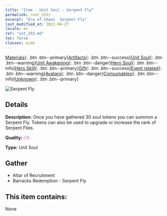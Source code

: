 ```yaml
---
title: "Item - Unit Soul - Serpent Fly"
permalink: /unt_255/
excerpt: "Era of Chaos  Serpent Fly"
last_modified_at: 2021-04-27
locale: en
ref: "unt_255.md"
toc: false
classes: wide
---
```

 [Materials](/Items/){: .btn .btn--primary}[Artifacts](/Items/Artifacts/){: .btn .btn--success}[Unit Soul](/Items/UnitSoul/){: .btn .btn--warning}[Unit Awakening](/Items/UnitAwakening/){: .btn .btn--danger}[Hero Soul](/Items/HeroSoul/){: .btn .btn--info}[Hero Skill](/Items/HeroSkill/){: .btn .btn--primary}[Gift](/Items/Gift/){: .btn .btn--success}[Event related](/Items/Events/){: .btn .btn--warning}[Avatars](/Items/Avatars/){: .btn .btn--danger}[Consumables](/Items/Consumables/){: .btn .btn--info}[Unknown](/Items/Unknown/){: .btn .btn--primary}

 ![Serpent Fly](/images/u/ti_longying.jpg)

## Details
 **Description:** Once you have gathered 30 soul tokens you can summon a Serpent Fly. Tokens can also be used to upgrade or increase the rank of Serpent Flies.

 **Quality:** <span style="color: #DA70D6">OK</span>

 **Type:** Unit Soul

## Gather

*    Altar of Recruitment 
*    Barracks Redemption - Serpent Fly 

## This item contains:

  None

